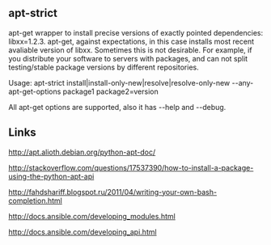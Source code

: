 ## apt-strict

apt-get wrapper to install precise versions of exactly pointed dependencies: libxx=1.2.3. apt-get, against expectations, in this case installs most recent avaliable version of libxx. Sometimes this is not desirable. For example, if you distribute your software to servers with packages, and can not split testing/stable package versions by different repositories.

Usage: apt-strict install|install-only-new|resolve|resolve-only-new --any-apt-get-options package1 package2=version

All apt-get options are supported, also it has --help and --debug. 

## Links

http://apt.alioth.debian.org/python-apt-doc/

http://stackoverflow.com/questions/17537390/how-to-install-a-package-using-the-python-apt-api

http://fahdshariff.blogspot.ru/2011/04/writing-your-own-bash-completion.html

http://docs.ansible.com/developing_modules.html

http://docs.ansible.com/developing_api.html

